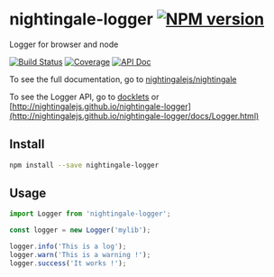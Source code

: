 # nightingale-logger [![NPM version][npm-image]][npm-url]

Logger for browser and node

[![Build Status][build-status-image]][build-status-url] [![Coverage][coverage-image]][coverage-url] [![API Doc][docklets-image]][docklets-url]

To see the full documentation, go to [nightingalejs/nightingale](https://github.com/nightingalejs/nightingale)

To see the Logger API, go to [docklets][docklets-url] or [http://nightingalejs.github.io/nightingale-logger](http://nightingalejs.github.io/nightingale-logger/docs/Logger.html)

## Install

```sh
npm install --save nightingale-logger
```

## Usage

```js
import Logger from 'nightingale-logger';

const logger = new Logger('mylib');

logger.info('This is a log');
logger.warn('This is a warning !');
logger.success('It works !');
```


[npm-image]: https://img.shields.io/npm/v/nightingale-logger.svg?style=flat-square
[npm-url]: https://npmjs.org/package/nightingale-logger
[build-status-image]: https://img.shields.io/circleci/project/nightingalejs/nightingale-logger/master.svg?style=flat-square
[build-status-url]: https://circleci.com/gh/nightingalejs/nightingale-logger
[coverage-image]: https://img.shields.io/coveralls/nightingalejs/nightingale-logger/master.svg?style=flat-square
[coverage-url]: http://nightingalejs.github.io/nightingale-logger/coverage/lcov-report/
[docklets-image]: https://doclets.io/nightingalejs/nightingale-logger/master.svg
[docklets-url]: https://doclets.io/nightingalejs/nightingale-logger/master

